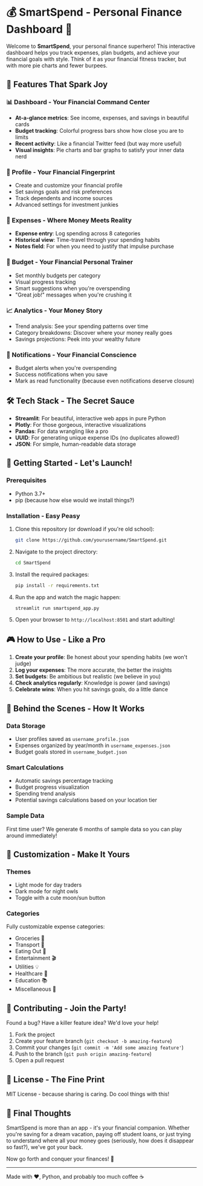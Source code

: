 # 💰 SmartSpend - Personal Finance Dashboard 🚀

Welcome to **SmartSpend**, your personal finance superhero! This interactive dashboard helps you track expenses, plan budgets, and achieve your financial goals with style. Think of it as your financial fitness tracker, but with more pie charts and fewer burpees.

## 🌟 Features That Spark Joy

### 📊 Dashboard - Your Financial Command Center
- **At-a-glance metrics**: See income, expenses, and savings in beautiful cards
- **Budget tracking**: Colorful progress bars show how close you are to limits
- **Recent activity**: Like a financial Twitter feed (but way more useful)
- **Visual insights**: Pie charts and bar graphs to satisfy your inner data nerd

### 👤 Profile - Your Financial Fingerprint
- Create and customize your financial profile
- Set savings goals and risk preferences
- Track dependents and income sources
- Advanced settings for investment junkies

### 💸 Expenses - Where Money Meets Reality
- **Expense entry**: Log spending across 8 categories
- **Historical view**: Time-travel through your spending habits
- **Notes field**: For when you need to justify that impulse purchase

### 🐖 Budget - Your Financial Personal Trainer
- Set monthly budgets per category
- Visual progress tracking
- Smart suggestions when you're overspending
- "Great job!" messages when you're crushing it

### 📈 Analytics - Your Money Story
- Trend analysis: See your spending patterns over time
- Category breakdowns: Discover where your money really goes
- Savings projections: Peek into your wealthy future

### 🔔 Notifications - Your Financial Conscience
- Budget alerts when you're overspending
- Success notifications when you save
- Mark as read functionality (because even notifications deserve closure)

## 🛠️ Tech Stack - The Secret Sauce

- **Streamlit**: For beautiful, interactive web apps in pure Python
- **Plotly**: For those gorgeous, interactive visualizations
- **Pandas**: For data wrangling like a pro
- **UUID**: For generating unique expense IDs (no duplicates allowed!)
- **JSON**: For simple, human-readable data storage

## 🚀 Getting Started - Let's Launch!

### Prerequisites
- Python 3.7+
- pip (because how else would we install things?)

### Installation - Easy Peasy

1. Clone this repository (or download if you're old school):
   ```bash
   git clone https://github.com/yourusername/SmartSpend.git
   ```

2. Navigate to the project directory:
   ```bash
   cd SmartSpend
   ```

3. Install the required packages:
   ```bash
   pip install -r requirements.txt
   ```

4. Run the app and watch the magic happen:
   ```bash
   streamlit run smartspend_app.py
   ```

5. Open your browser to `http://localhost:8501` and start adulting!

## 🎮 How to Use - Like a Pro

1. **Create your profile**: Be honest about your spending habits (we won't judge)
2. **Log your expenses**: The more accurate, the better the insights
3. **Set budgets**: Be ambitious but realistic (we believe in you)
4. **Check analytics regularly**: Knowledge is power (and savings)
5. **Celebrate wins**: When you hit savings goals, do a little dance

## 🧠 Behind the Scenes - How It Works

### Data Storage
- User profiles saved as `username_profile.json`
- Expenses organized by year/month in `username_expenses.json`
- Budget goals stored in `username_budget.json`

### Smart Calculations
- Automatic savings percentage tracking
- Budget progress visualization
- Spending trend analysis
- Potential savings calculations based on your location tier

### Sample Data
First time user? We generate 6 months of sample data so you can play around immediately!

## 🌈 Customization - Make It Yours

### Themes
- Light mode for day traders
- Dark mode for night owls
- Toggle with a cute moon/sun button

### Categories
Fully customizable expense categories:
- Groceries 🍎
- Transport 🚗 
- Eating Out 🍔
- Entertainment 🎬
- Utilities 💡
- Healthcare 🏥
- Education 📚
- Miscellaneous 🤷

## 🤝 Contributing - Join the Party!

Found a bug? Have a killer feature idea? We'd love your help!

1. Fork the project
2. Create your feature branch (`git checkout -b amazing-feature`)
3. Commit your changes (`git commit -m 'Add some amazing feature'`)
4. Push to the branch (`git push origin amazing-feature`)
5. Open a pull request

## 📜 License - The Fine Print

MIT License - because sharing is caring. Do cool things with this!

## 🎉 Final Thoughts

SmartSpend is more than an app - it's your financial companion. Whether you're saving for a dream vacation, paying off student loans, or just trying to understand where all your money goes (seriously, how does it disappear so fast?), we've got your back.

Now go forth and conquer your finances! 💪

---

Made with ❤️, Python, and probably too much coffee ☕
